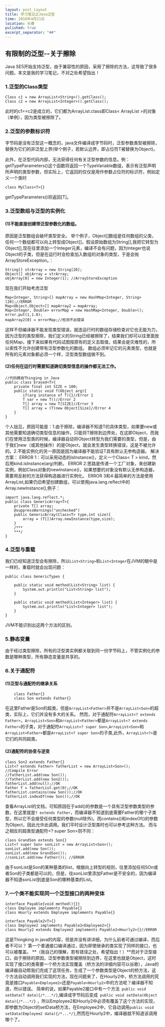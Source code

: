 ```yaml
---
layout: post_layout
title: ﻿学习笔记之Java泛型
time: 2016年4月21日
location: 长春
pulished: true
excerpt_separator: "##"
---
```



## 有限制的泛型--关于擦除
Java SE5开始支持泛型，由于兼容性的原因，采用了擦除的方法，这导致了很多问题。本文是我的学习笔记，不对之处希望指出！

### 1.泛型的Class类型
```
Class c1 = new ArrayList<String>().getClass();
Class c2 = new ArrayList<Integer>().getClass();
```
此时的c1==c2是成立的，它们都为ArrayList.class即Class< ArrayList >的对象（单例），因为类型被擦除了。

### 2.泛型的参数标识符
字节码是没有泛型这一概念的，java文件编译成字节码时，泛型参数类型被擦除，替换为它们的非泛型上界(举个例子，若默认边界，即占位符T被替换为Object)。


此外，在泛型代码内部，无法获得任何有关泛型参数的信息。例：
getTypeParameters()这个函数将返回一个TypeVariable数组，表示有泛型声明所声明的类型参数，但实际上，它返回的仅仅是用作参数占位符的标识符，例如定义一个类时
```
class MyClass<T>{}
```
getTypeParameters()将返回[T]。

### 3.泛型数组与泛型的实例化

#### (1)不能直接创建带泛型参数化的数组。
原因是泛型数组会破坏类型安全。
举个例子，Object[]数组是任何数组的父类，任何一个数组都可以向上转型成Object[]，假设原始数组为String[],我把它转型为Object[],现在往里添加一个Integer元素，编译不会有问题，因为Integer也说Object的子类，但是在运行时会检查加入数组的对象的类型，于是会抛ArrayStoreException。：
```
String[] strArray = new String[20];
Object[] objArray = strArray;
objArray[0] = new Integer(1); //ArrayStoreException
```
现在我们开始考虑泛型
```
Map<Integer, String>[] mapArray = new HashMap<Integer, String>[20];//ERROR
Map<Object,Object>[] mapArray2 = mapArray;
Map<Integer, Double> errorMap = new HashMap<Integer, Double>();
error.put(1,1.0);
mapArray2[0] = errorMap;//检测不出错误
```
这样不但编译器不能发现类型错误，就连运行时的数组存储检查对它也无能为力，因为泛型的类型擦除，我们定义的String已经被擦除了，结果我们却可以往里面放任何Map，接下来如果有代码试图按原有的定义去取值，结果会是灾难性的，所以索性不允许创建带有泛型参数化的数组。 数组必须牢记它的元素类型，也就是所有的元素对象都必须一个样，泛型类型数组做不到。

#### (2)任何在运行时需要知道确切类型信息的操作都无法工作。
```
//代码摘自Thinging in Java
public class Erased<T>{
    private final int SIZE = 100;
    public static void f(Object arg){
        if(arg instance of T){}//Error 1
        T var = new T()//Error 2
        T[] array = new T[SIZE]//Error 3
        T[] array = (T)new Object[Size]//Error 4
    }
}
```
个人拙见，原因可能是：1.由于擦除，编译器不知道T的具体类型，如果要new或其他需要知道确切类型信息的操作，只能将T擦除到边界处，在这即Object，而我们在使用泛型类的时候，编译器自动将Object转型为我们需要的类型，但是，由于我们new（或其他操作）的是Object，就会发生类型转换错误，这是不被允许的。2.不能实例化的另一原因是因为编译器不能验证T具有默认无参构造器。
解决方案：
ERROR 1：可以采用动态的isInstance()，定义一个Class< T > kind，然后用kind.isInstance(arg)判断。
ERROR 2:思路是传递一个工厂对象，来创建新实例，例如Class对象的newInstance()，如果想要的对象没有默认无参构造器，需要用反射的方法获得构造器进行实例化。
ERROR 3和4:最简单的方法是使用ArrayList,如果仍旧希望创建数组，可以使用java.lang.reflect中的Array.newInstance(),例子：
```
import java.lang.reflect.*;
public class GenericArray<T>{
    private T[] array;
    @suppressWarnings("unchecked")
    public GenericArray(Class<T> type,int size){
        array = (T[])Array.newInstance(type,size);
    }
    /***
    ***/
}
```
### 4.泛型与重载
我们已经知道泛型会有擦除，所以`List<String>`和`List<Integer`在JVM的眼中是一样的，重载时就会出现问题：
```
public class GenericTypes {  

    public static void method(List<String> list) {  
        System.out.println("List<String> list");  
    }  

    public static void method(List<Integer> list) {  
        System.out.println("List<Integer> list");  
    }  
}  
```
JVM不能识别出这两个方法的区别。
### 5.静态变量
由于经过类型擦除，所有的泛型类实例都关联到同一份字节码上，不管实例化的参数是哪种类型，所有静态变量是共享的。

### 6.关于通配符
#### (1)泛型与通配符的继承关系
```
    class Father{}
    class Son extends Father{}
```
在这里Father是Son的超类，但是`ArrayList<Father>`并不是`ArrayList<Son>`的超类，实际上，它们并没有多大的关系。
然而，对于通配符`ArrayList<? extends Father>`，`ArrayList<Son>`和`ArrayList<Father>`都是`ArrayList<? extends Father>`的子类，对于通配符`ArrayList<? super Son>`,`ArrayList<Son>`和`ArrayList<Father>`都是`ArrayList<? super Son>`的子类,此外，`ArrayList<?>`是它们的共同超类。
#### (2)通配符的协变与逆变
```
class Son2 extends Father{}
List<? extends Father> fatherList = new ArrayList<Son>();
//Compile Error
//fatherList.add(new Son());
//fatherList.add(new Son2());
fatherList.add(null);//OK
Father f = fatherList.get(0);//OK
fatherList.contains(new Son());//OK
fatherList.indexOf(new Son());//OK
```
查看ArrayList的文档，可知原因在于add()的参数是一个具有泛型参数类型的参数，在这里就是`? extends Father`，而编译器不知道到底需要Father的哪个子类型，所以它不会接受任何类型的参数(null除外)。而contains()和indexOf()的参数为Object，因此允许此调用。我们平时设计泛型类时也可以参考这种方法。
而与之相反的超类型通配符<? super Son>则不同：
```
class GrandSon extends Son{}
List<? super Son> sonList = new ArrayList<Son>();
sonList.add(new Son());
sonList.add(new GrandSon());
//sonList.add(new Father()); //ERROR
```
由于sonList是Son的某种基类的list，根据向上转型的规则，往里添加任何SOn或者Son的子类都是可以的，但是，往sonList里添加Father是不安全的，因为编译器不知道sonList到底是Son的哪种基类的List。

### 7.一个类不能实现同一个泛型接口的两种变体
```
interface Payable{void method(){}}
class Employee implements Payable{}
class Hourly extends Employee implements Payable{}

interface Payable2<T>{}
class Employee2 implements Payable2<Employee2>{}
class Hourly2 extends Employee2 implements Payable2<Hourly2>{}//ERROR
```
这是Thingking in java的内容，但是并没有讲详细，为什么前者可通过编译，而后者不可以？
第一个普通接口编译通过，因为即使继承的类实现了同样的接口，也可以被覆盖。
**（我自己的理解，若有错误之处，希望指出！）**而对于泛型接口，由于擦除的原因，泛型参数类型被擦除到边界，在这里也就是Object，这时实现了接口的类需要一个桥方法实现覆盖（桥方法的详细内容可以谷歌），Java的编译器自动帮我们完成了这项任务，生成了一个参数类型是Object的桥方法，这个方法自动调用我们实现的方法，现在问题来了，在Hourly2中，桥方法调用的究竟是接口`Payable<Employee2>`还是`Payable<Hourly2>`中的方法呢？编译器不知道，所以错误。
简单的说，如果Payable2接口中有一个方法` public void setData(T data){/*...*/}`,编译成字节码后变成` public void setData(Object data){/*...*/}` ，所以Employee2和Hourly2中必须有覆盖了这个方法的实现，即参数为Object的setData桥方法，在Employee2中，它自动调用`public void setData(Employee2 data){/*...*/}`,然而在Hourly2中，编译器就不知道该调用哪个了。
